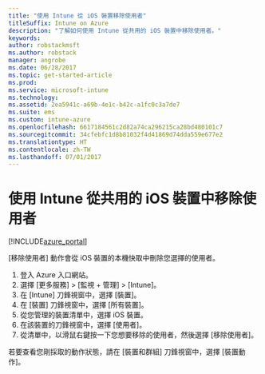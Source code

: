 ```yaml
---
title: "使用 Intune 從 iOS 裝置移除使用者"
titleSuffix: Intune on Azure
description: "了解如何使用 Intune 從共用的 iOS 裝置中移除使用者。"
keywords: 
author: robstackmsft
ms.author: robstack
manager: angrobe
ms.date: 06/28/2017
ms.topic: get-started-article
ms.prod: 
ms.service: microsoft-intune
ms.technology: 
ms.assetid: 2ea5941c-a69b-4e1c-b42c-a1fc0c3a7de7
ms.suite: ems
ms.custom: intune-azure
ms.openlocfilehash: 6617184561c2d82a74ca296215ca28bd480101c7
ms.sourcegitcommit: 34cfebfc1d8b81032f4d41869d74dda559e677e2
ms.translationtype: HT
ms.contentlocale: zh-TW
ms.lasthandoff: 07/01/2017
---
```

# <a name="remove-a-user-from-a-shared-ios-device-with-intune"></a>使用 Intune 從共用的 iOS 裝置中移除使用者


[!INCLUDE[azure_portal](./includes/azure_portal.md)]

[移除使用者] 動作會從 iOS 裝置的本機快取中刪除您選擇的使用者。 

1. 登入 Azure 入口網站。
2. 選擇 [更多服務]  >  [監視 + 管理]  >  [Intune]。
3. 在 [Intune] 刀鋒視窗中，選擇 [裝置]。
4. 在 [裝置] 刀鋒視窗中，選擇 [所有裝置]。
5. 從您管理的裝置清單中，選擇 iOS 裝置。
6. 在該裝置的刀鋒視窗中，選擇 [使用者]。
7. 從清單中，以滑鼠右鍵按一下您想要移除的使用者，然後選擇 [移除使用者]。

若要查看您剛採取的動作狀態，請在 [裝置和群組] 刀鋒視窗中，選擇 [裝置動作]。
